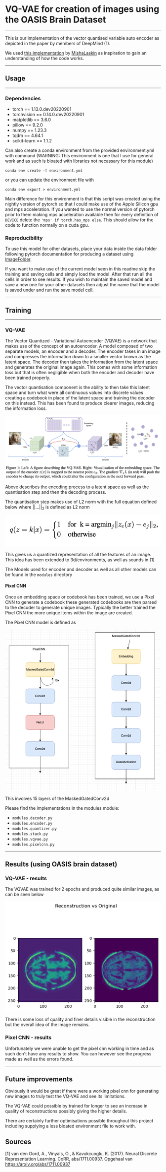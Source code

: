 # VQ-VAE for creation of images using the OASIS Brain Dataset

***

This is our implementation of the vector quantised variable auto encoder as depicted in the paper by members of DeepMind (1).

We used [this implementation](https://github.com/MishaLaskin/vqvae) by [MishaLaskin](https://github.com/MishaLaskin/) as inspiration to gain an understanding of how the code works.

***

## Usage

***

### Dependencies

- torch == 1.13.0.dev20220901
- torchvision == 0.14.0.dev20220901
- matplotlib == 3.6.0
- pillow == 9.2.0
- numpy == 1.23.3
- tqdm == 4.64.1
- scikit-learn == 1.1.2

Can also create a conda environment from the provided environment.yml with command (WARNING: This environment is one that I use for general work and as such is bloated with libraries not necassary for this module)

```console
conda env create -f environment.yml
```

or you can update the environment file with

```console
conda env export > environment.yml
```

Main difference for this environment is that this script was created using the nightly version of pytorch so that I could make use of the Apple Silicon gpu and mps acceleration. If you wanted to use the normal version of pytorch prior to them making mps acceleration available then for every definition of `DEVICE` delete the `'mps' if torch.has_mps else`. This should allow for the code to function normally on a cuda gpu.

### Reproducibility

To use this model for other datasets, place your data inside the data folder following pytorch documentation for producing a dataset using [ImageFolder](https://pytorch.org/vision/stable/generated/torchvision.datasets.ImageFolder.html#torchvision.datasets.ImageFolder).

If you want to make use of the current model seen in this readme skip the training and saving cells and simply load the model. After that run all the cells in order to see results. If you wish to maintain the saved model and save a new one for your other datasets then adjust the name that the model is saved under and run the save model cell.

***

## Training

***

### VQ-VAE

The Vector Quantized - Variational Autoencoder (VQVAE) is a network that makes use of the concept of an autoencoder. A model composed of two separate models, an encoder and a decoder. The encoder takes in an image and compresses the information down to a smaller vector known as the latent space. The decoder then takes the information from the latent space and generates the original image again. This comes with some information loss but that is often negligible when both the encoder and decoder have been trained properly.

The vector quantisation component is the ability to then take this latent space and turn what were all continuous values into discrete values creating a codebook in place of the latent space and training the decoder on this instead. This has been found to produce clearer images, reducing the information loss.

![image](./images/VQVAE-overview.png "VQVAE model overview")

Above describes the encoding process to a latent space as well as the quantisation step and then the decoding process.

The quantisation step makes use of L2 norm with the full equation defined below where $|| ... ||_2$ is defined as L2 norm

![image](./images/q_z%20equation.png)

This gives us a quantized representation of all the features of an image. This idea has been extended to 3d/environments, as well as sounds in (1)

The Models used for encoder and decoder as well as all other models can be found in the `modules` directory

#### Pixel CNN

Once an embedding space or codebook has been trained, we use a Pixel CNN to generate a codebook these generated codebooks are then parsed to the decoder to generate unique images. Typically the better trained the Pixel CNN the more unique items within the image are created.

The Pixel CNN model is defined as

![image](./images/PixelCNNOverview.png "Pixel CNN overview")

This involves 15 layers of the MaskedGatedConv2d

Please find the implementations in the modules module:

- `modules.decoder.py`
- `modules.encoder.py`
- `modules.quantizer.py`
- `modules.stack.py`
- `modules.vqvae.py`
- `modules.pixelcnn.py`

***

## Results (using OASIS brain dataset)

### VQ-VAE - results

The VQVAE was trained for 2 epochs and produced quite similar images, as can be seen below

![image](./images/reconstruction-vs-original.png)

There is some loss of quality and finer details visible in the reconstruction but the overall idea of the image remains.

### Pixel CNN - results

Unfortunately we were unable to get the pixel cnn working in time and as such don't have any results to show. You can however see the progress made as well as the errors found.

***

## Future improvements

Obviously it would be great if there were a working pixel cnn for generating new images to truly test the VQ-VAE and see its limitations.

The VQ-VAE could possible by trained for longer to see an increase in quality of reconstructions possibly giving the higher details.

There are certainly further optimisations possible throughout this project including supplying a less bloated environment file to work with.

## Sources

[1] van den Oord, A., Vinyals, O., & Kavukcuoglu, K. (2017). Neural Discrete Representation Learning. CoRR, abs/1711.00937. Opgehaal van <https://arxiv.org/abs/1711.00937>
